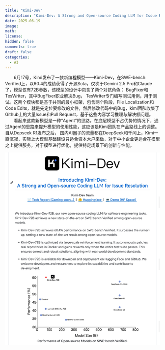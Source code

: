 ```yaml
---
title: "Kimi-Dev"
description: "Kimi-Dev: A Strong and Open-source Coding LLM for Issue Resolution"
date: 2025-06-19
image:
math: 
license: 
hidden: false
comments: true
draft: false
categories:
  - AI
---
```


&emsp;&emsp;6月17号，Kimi发布了一款新编程模型——Kimi-Dev，在SWE-bench Verified上，以60.4的成绩获得了开源Sota，仅次于Gemini 2.5 Pro和Claude了，模型仅有72B参数，该模型的设计中包含了两个对抗角色： BugFixer和TesWriter，其中BugFixer职业解决Bug， TesWriter专门编写测试用例，用于测试。这两个模块都是基于共同的最小框架，包含两个阶段，File Localization和Code Edits，就是先定位要修改的文件，然后修改代码中的Bug，kimi团队收集了Github上的大量Issue和Pull Request，基于这些内容学习推理与解决额问题。   
&emsp;&emsp;看起来这款新模型是一种“Agent”的思路，在底层模型不占优势的情况下，通过Agent的思路来提升模型的使用性能，这应该是Kimi团队在产品路线上的调整。自从Depseek R1发布之后， 国内AI圈子的流量都在DeepSeek和千问上，Kimi一直沉寂，实际上大模型基础建设只适合资本大户来做，对于中小企业更适合在模型之上提供服务，对于模型进行优化，提供特定场景下的创新与性能。  

![kimi-dev](kimi-dev.jpg)


